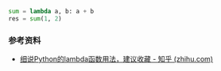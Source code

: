 
```python
sum = lambda a, b: a + b
res = sum(1, 2)
```

### 参考资料

- [细说Python的lambda函数用法，建议收藏 - 知乎 (zhihu.com)](https://zhuanlan.zhihu.com/p/80960485)